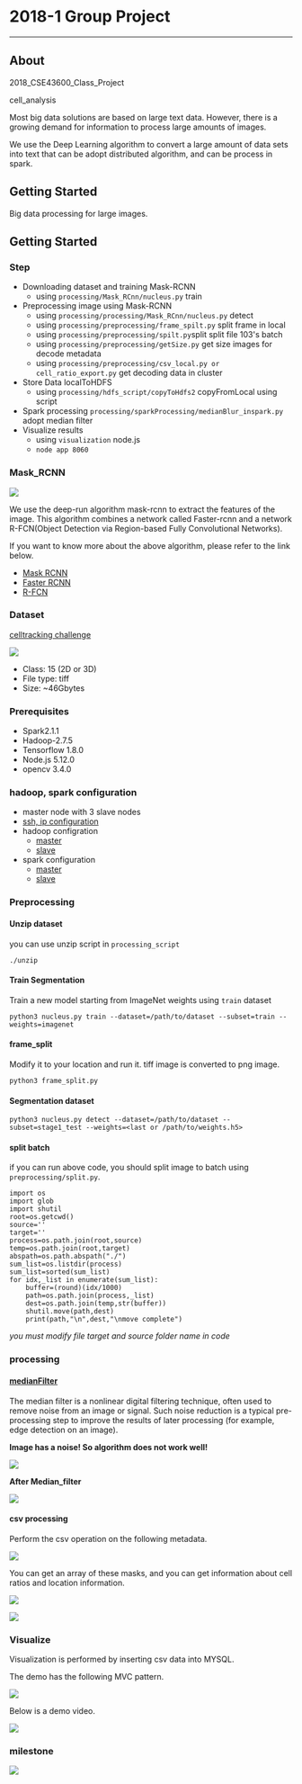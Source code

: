 # 2018-1 Group Project
___

## About

2018_CSE43600_Class_Project

cell_analysis

Most big data solutions are based on large text data. However, there is a growing demand for information to process large amounts of images.

We use the Deep Learning algorithm to convert a large amount of data sets into text that can be adopt distributed algorithm, and can be process in spark.
## Getting Started
Big data processing for large images.

## Getting Started

### Step
* Downloading dataset and training Mask-RCNN
  * using `processing/Mask_RCnn/nucleus.py` train
* Preprocessing  image using Mask-RCNN
  * using `processing/processing/Mask_RCnn/nucleus.py` detect
  * using `processing/preprocessing/frame_spilt.py` split frame in local
  * using `processing/preprocessing/spilt.py`split split file 103's batch
  * using `processing/preprocessing/getSize.py` get size images for decode metadata
  * using `processing/preprocessing/csv_local.py or cell_ratio_export.py` get decoding data in cluster
* Store Data localToHDFS
  * using `processing/hdfs_script/copyToHdfs2` copyFromLocal using script
* Spark processing `processing/sparkProcessing/medianBlur_inspark.py` adopt median filter
* Visualize results
  * using `visualization` node.js
  * `node app 8060`


###  Mask_RCNN

![](https://user-images.githubusercontent.com/22635090/41474752-ce1c43c0-70f7-11e8-8cb7-988c77745bd2.gif)

We use the deep-run algorithm mask-rcnn to extract the features of the image.
This algorithm combines a network called Faster-rcnn and a network R-FCN(Object Detection via Region-based Fully Convolutional Networks).



If you want to know more about the above algorithm, please refer to the link below.

* [Mask RCNN](https://arxiv.org/abs/1703.06870)
* [Faster RCNN](https://arxiv.org/abs/1506.01497)
* [R-FCN](https://arxiv.org/abs/1605.06409)


### Dataset

[celltracking challenge](http://www.celltrackingchallenge.net/datasets.html)

![](https://user-images.githubusercontent.com/22635090/41474761-d408cea2-70f7-11e8-922a-4e0e35042af1.gif)

* Class: 15 (2D or 3D)
* File type: tiff
* Size: ~46Gbytes


### Prerequisites
* Spark2.1.1
* Hadoop-2.7.5
* Tensorflow 1.8.0
* Node.js 5.12.0
* opencv 3.4.0

### hadoop, spark configuration
* master node with 3 slave nodes
* [ssh, ip configuration](https://github.com/philjjoon/2018-1-GROUP-2/blob/master/configuration/host/hosts)
* hadoop configration
  * [master](https://github.com/philjjoon/2018-1-GROUP-2/tree/master/configuration/hadoop/master)
  * [slave](https://github.com/philjjoon/2018-1-GROUP-2/tree/master/configuration/hadoop/slave)
* spark configuration
  * [master](https://github.com/philjjoon/2018-1-GROUP-2/tree/master/configuration/spark/master)
  * [slave](https://github.com/philjjoon/2018-1-GROUP-2/tree/master/configuration/spark/slave)

### Preprocessing
#### Unzip dataset

you can use unzip script in `processing_script`

```
./unzip
```

#### Train Segmentation

Train a new model starting from ImageNet weights using `train` dataset

```
python3 nucleus.py train --dataset=/path/to/dataset --subset=train --weights=imagenet
```

#### frame_split

Modify it to your location and run it. tiff image is converted to png image.

```
python3 frame_split.py
```

#### Segmentation dataset

```
python3 nucleus.py detect --dataset=/path/to/dataset --subset=stage1_test --weights=<last or /path/to/weights.h5>
```

#### split batch

if you can run above code, you should split image to batch using `preprocessing/split.py`.

```#! /usr/bin/python3
import os
import glob
import shutil
root=os.getcwd()
source=''
target=''
process=os.path.join(root,source)
temp=os.path.join(root,target)
abspath=os.path.abspath("./")
sum_list=os.listdir(process)
sum_list=sorted(sum_list)
for idx,_list in enumerate(sum_list):
    buffer=(round)(idx/1000)
    path=os.path.join(process,_list)
    dest=os.path.join(temp,str(buffer))
    shutil.move(path,dest)
    print(path,"\n",dest,"\nmove complete")
```

_you must modify file target and source folder name in code_

### processing

#### [medianFilter](https://en.wikipedia.org/wiki/Median_filter)

The median filter is a nonlinear digital filtering technique, often used to remove noise from an image or signal. Such noise reduction is a typical pre-processing step to improve the results of later processing (for example, edge detection on an image).

__Image has a noise! So  algorithm does not work well!__

![](https://user-images.githubusercontent.com/22635090/41164680-b3e56238-6b76-11e8-8571-8ed065f7ba73.png)

__After Median_filter__

![](https://user-images.githubusercontent.com/22635090/41164538-61b0d204-6b76-11e8-8fc2-e699483fcf5c.png)

#### csv processing

Perform the csv operation on the following metadata.

![](https://user-images.githubusercontent.com/22635090/41009654-4b96cc22-696d-11e8-8be3-f55140a68f78.png)

You can get an array of these masks, and you can get information about cell ratios and location information.

![](https://user-images.githubusercontent.com/22635090/41009236-b1870d7e-696a-11e8-8fc2-187830d9a92c.png)

![](https://user-images.githubusercontent.com/22635090/41474395-d0c195ea-70f6-11e8-81c7-b04736520785.png)

### Visualize

Visualization is performed by inserting csv data into MYSQL.


The demo has the following MVC pattern.

![](https://user-images.githubusercontent.com/22635090/41474377-ca43db6a-70f6-11e8-8513-5fef6424f7a4.png)

Below is a demo video.

![](https://user-images.githubusercontent.com/22635090/41474210-61c6acd4-70f6-11e8-9a5f-ffe9ddcf43da.gif)


### milestone

![](https://user-images.githubusercontent.com/22635090/41474335-a8d5fe0e-70f6-11e8-821b-940cd098b980.png)
